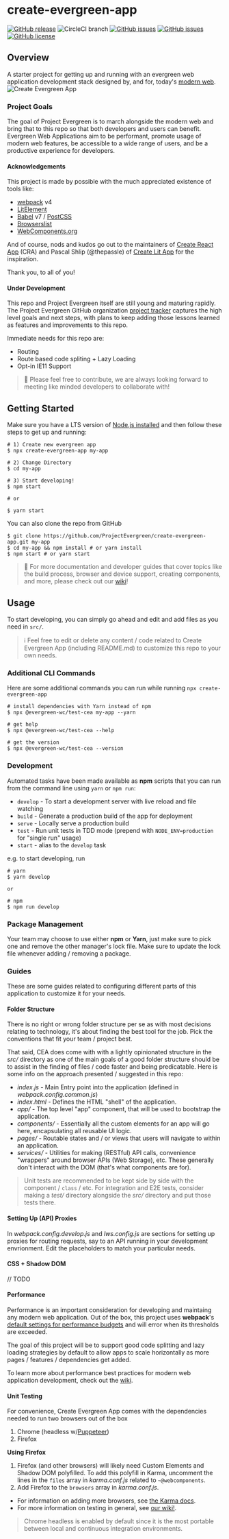 # create-evergreen-app
[![GitHub release](https://img.shields.io/github/tag/ProjectEvergreen/create-evergreen-app.svg)](https://github.com/ProjectEvergreen/create-evergreen-app/tags)
![CircleCI branch](https://img.shields.io/circleci/project/github/ProjectEvergreen/create-evergreen-app/master.svg?style=plastic)
[![GitHub issues](https://img.shields.io/github/issues-raw/ProjectEvergreen/create-evergreen-app.svg)](https://github.com/ProjectEvergreen/create-evergreen-app/issues)
[![GitHub issues](https://img.shields.io/github/issues-pr-raw/ProjectEvergreen/create-evergreen-app.svg)](https://github.com/ProjectEvergreen/create-evergreen-app/issues)
[![GitHub license](https://img.shields.io/badge/license-MIT-blue.svg)](https://raw.githubusercontent.com/ProjectEvergreen/create-evergreen-app/master/LICENSE.md)

## Overview
A starter project for getting up and running with an evergreen web application development stack designed by, and for, today's [modern web](https://github.com/ProjectEvergreen/create-evergreen-app/wiki/Browser-Support-Matrix#evergreen-browsers).
![Create Evergreen App](https://s3.amazonaws.com/uploads.thegreenhouse.io/project-evergreen/create-evergreen-app-github-repo-banner-0.4.0.png)

### Project Goals
The goal of Project Evergreen is to march alongside the modern web and bring that to this repo so that both developers and users can benefit.  Evergreen Web Applications aim to be performant, promote usage of modern web features, be accessible to a wide range of users, and be a productive experience for developers.

#### Acknowledgements
This project is made by possible with the much appreciated existence of tools like:
- [webpack](https://webpack.js.org/) v4
- [LitElement](https://github.com/Polymer/lit-element)
- [Babel](https://babeljs.io/) v7 / [PostCSS](https://github.com/postcss/postcss)
- [Browserslist](https://github.com/browserslist/browserslist)
- [WebComponents.org](https://www.webcomponents.org/)

And of course, nods and kudos go out to the maintainers of [Create React App](https://github.com/facebook/create-react-app) (CRA) and Pascal Shlip (@thepassle) of [Create Lit App](https://github.com/thepassle/create-lit-app) for the inspiration.

Thank you, to all of you!

#### Under Development
This repo and Project Evergreen itself are still young and maturing rapidly.  The Project Evergreen GitHub organization [project tracker](https://github.com/ProjectEvergreen/project-evergreen/projects) captures the high level goals and next steps, with plans to keep adding those lessons learned as features and improvements to this repo.

Immediate needs for this repo are:
- Routing
- Route based code spliting + Lazy Loading
- Opt-in IE11 Support

> 🙏 Please feel free to contribute, we are always looking forward to meeting like minded developers to collaborate with!

## Getting Started
Make sure you have a LTS version of [Node.js installed](https://nodejs.org/) and then follow these steps to get up and running:
```shell
# 1) Create new evergreen app
$ npx create-evergreen-app my-app

# 2) Change Directory
$ cd my-app

# 3) Start developing!
$ npm start

# or

$ yarn start
```

You can also clone the repo from GitHub
```shell
$ git clone https://github.com/ProjectEvergreen/create-evergreen-app.git my-app
$ cd my-app && npm install # or yarn install
$ npm start # or yarn start
```

> 📖 For more documentation and developer guides that cover topics like the build process, browser and device support, creating components, and more, please check out our [wiki](https://github.com/ProjectEvergreen/create-evergreen-app/wiki)!

## Usage
To start developing, you can simply go ahead and edit and add files as you need in `src/`.

> ℹ️ Feel free to edit or delete any content / code related to Create Evergreen App (including README.md) to customize this repo to your own needs.

### Additional CLI Commands
Here are some additional commands you can run while running `npx create-evergreen-app`
```shell
# install dependencies with Yarn instead of npm
$ npx @evergreen-wc/test-cea my-app --yarn

# get help
$ npx @evergreen-wc/test-cea --help

# get the version
$ npx @evergreen-wc/test-cea --version
```

### Development
Automated tasks have been made available as **npm** scripts that you can run from the command line using `yarn` or `npm run`:
- `develop` - To start a development server with live reload and file watching
- `build` - Generate a production build of the app for deployment
- `serve` - Locally serve a production build
- `test` - Run unit tests in TDD mode (prepend with `NODE_ENV=production` for "single run" usage)
- `start` - alias to the `develop` task

e.g. to start developing, run
```shell
# yarn
$ yarn develop

or

# npm
$ npm run develop
```

### Package Management
Your team may choose to use either **npm** or **Yarn**, just make sure to pick one and remove the other manager's lock file.  Make sure to update the lock file whenever adding / removing a package.

### Guides
These are some guides related to configuring different parts of this application to customize it for your needs.

#### Folder Structure
There is no right or wrong folder structure per se as with most decisions relating to technology, it's about finding the best tool for the job.  Pick the conventions that fit your team / project best.

That said, CEA does come with with a lightly opinionated structure in the _src/_ directory as one of the main goals of a good folder structure should be to assist in the finding of  files / code faster and being predicatable.  Here is some info on the approach presented / suggested in this repo:
- _index.js_ - Main Entry point into the application (defined in _webpack.config.common.js_)
- _index.html_ - Defines the HTML "shell" of the application.
- _app/_ - The top level "app" component, that will be used to bootstrap the application.
- _components/_ - Essentially all the custom elements for an app will go here, encapsulating all reusable UI logic.
- _pages/_ - Routable states and / or views that users will navigate to within an application.
- _services/_ - Utilities for making (RESTful) API calls, convenience "wrappers" around browser APIs (Web Storage), etc.  These generally don't interact with the DOM (that's what components are for).

> Unit tests are recommended to be kept side by side with the component / `class` / etc.  For integration and E2E tests, consider making a _test/_ directory alongside the _src/_ directory and put those tests there.

#### Setting Up (API) Proxies
In _webpack.config.develop.js_ and _lws.config.js_ are sections for setting up proxies for routing requests, say to an API running in your development envrionment.  Edit the placeholders to match your particular needs.

#### CSS + Shadow DOM
// TODO

#### Performance
Performance is an important consideration for developing and maintaing any modern web application.  Out of the box, this project uses **webpack**'s [default settings for performance budgets](https://webpack.js.org/configuration/performance/) and will error when its thresholds are exceeded.

The goal of this project will be to support good code splitting and lazy loading strategies by default to allow apps to scale horizontally as more pages / features / dependencies get added.

To learn more about performance best practices for modern web application development, check out the [wiki](https://github.com/ProjectEvergreen/create-evergreen-app/wiki/Performance).

#### Unit Testing
For convenience, Create Evergreen App comes with the dependencies needed to run two browsers out of the box
1. Chrome (headless w/[Puppeteer](https://github.com/GoogleChrome/puppeteer/))
1. Firefox

**Using Firefox**
1. Firefox (and other browsers) will likely need Custom Elements and Shadow DOM polyfilled.  To add this polyfill in Karma, uncomment the lines in the `files` array in _karma.conf.js_ related to  `~@webcomponents`.
1. Add Firefox to the `browsers` array in _karma.conf.js_.

- For information on adding more browsers, see [the Karma docs](http://karma-runner.github.io/3.0/config/browsers.html).
- For more information on testing in general, see [our wiki!](https://github.com/ProjectEvergreen/create-evergreen-app/wiki).

> Chrome headless is enabled by default since it is the most portable between local and continuous integration environments.